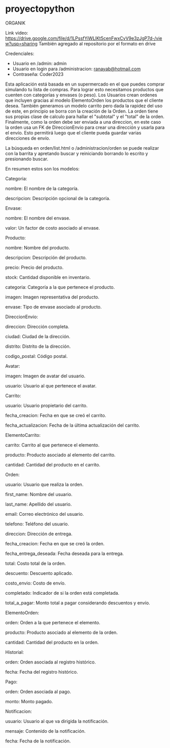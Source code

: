 # proyectopython

ORGANIK

Link video:
https://drive.google.com/file/d/1LPssfYiWLlKt5cenFwxCvV9e3zJgP7d-/view?usp=sharing
También agregado al repositorio por el formato en drive

Credenciales:
- Usuario en /admin: admin
- Usuario en login para /administracion: ranayab@hotmail.com
- Contraseña: Coder2023



Esta aplicación está basada en un supermercado en el que puedes comprar simulando tu lista de compras. Para lograr esto necesitamos productos que cuenten con categorías y envases (o peso). Los Usuarios crean ordenes que incluyen gracias al modelo ElementoOrden los productos que el cliente desea. También generamos un modelo carrito pero dada la rapidez del uso de este, en principio se borra con la creación de la Orden. La orden tiene sus propias clase de calculo para hallar el "subtotal" y el "total" de la orden. Finalmente, como la orden debe ser enviada a una direccion, en este caso la orden usa un FK de DireccionEnvio para crear una dirección y usarla para el envío. Esto permitirá luego que el cliente pueda guardar varias direcciones de envío.

La búsqueda en orden/list.html o /administracion/orden se puede realizar con la barrita y apretando buscar y reiniciando borrando lo escrito y presionando buscar.

En resumen estos son los modelos:

Categoria:

nombre: El nombre de la categoría.

descripcion: Descripción opcional de la categoría.



Envase:

nombre: El nombre del envase.

valor: Un factor de costo asociado al envase.



Producto:

nombre: Nombre del producto.

descripcion: Descripción del producto.

precio: Precio del producto.

stock: Cantidad disponible en inventario.

categoria: Categoría a la que pertenece el producto.

imagen: Imagen representativa del producto.

envase: Tipo de envase asociado al producto.



DireccionEnvio:

direccion: Dirección completa.

ciudad: Ciudad de la dirección.

distrito: Distrito de la dirección.

codigo_postal: Código postal.



Avatar:

imagen: Imagen de avatar del usuario.

usuario: Usuario al que pertenece el avatar.




Carrito:

usuario: Usuario propietario del carrito.

fecha_creacion: Fecha en que se creó el carrito.

fecha_actualizacion: Fecha de la última actualización del carrito.




ElementoCarrito:

carrito: Carrito al que pertenece el elemento.

producto: Producto asociado al elemento del carrito.

cantidad: Cantidad del producto en el carrito.



Orden:

usuario: Usuario que realiza la orden.

first_name: Nombre del usuario.

last_name: Apellido del usuario.

email: Correo electrónico del usuario.

telefono: Teléfono del usuario.

direccion: Dirección de entrega.

fecha_creacion: Fecha en que se creó la orden.

fecha_entrega_deseada: Fecha deseada para la entrega.

total: Costo total de la orden.

descuento: Descuento aplicado.

costo_envio: Costo de envío.

completado: Indicador de si la orden está completada.

total_a_pagar: Monto total a pagar considerando descuentos y envío.



ElementoOrden:

orden: Orden a la que pertenece el elemento.

producto: Producto asociado al elemento de la orden.

cantidad: Cantidad del producto en la orden.



Historial:

orden: Orden asociada al registro histórico.

fecha: Fecha del registro histórico.



Pago:

orden: Orden asociada al pago.

monto: Monto pagado.



Notificacion:

usuario: Usuario al que va dirigida la notificación.

mensaje: Contenido de la notificación.

fecha: Fecha de la notificación.


